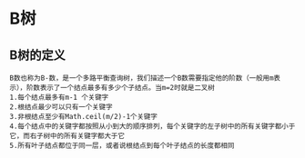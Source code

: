# B树

## B树的定义
    B数也称为B-数，是一个多路平衡查询树，我们描述一个B数需要指定他的阶数（一般用m表示），阶数表示了一个结点最多有多少个子结点。当m=2时就是二叉树
    1.每个结点最多有m-1 个关键字
    2.根结点最少可以只有一个关键字
    3.非根结点至少有Math.ceil(m/2)-1个关键字
    4.每个结点中的关键字都按照从小到大的顺序排列，每个关键字的左子树中的所有关键字都小于它，而右子树中的所有关键字都大于它
    5.所有叶子结点都位于同一层，或者说根结点到每个叶子结点的长度都相同

